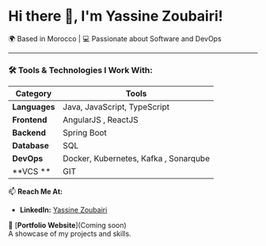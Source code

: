 # Hi there 👋, I'm Yassine Zoubairi!  


🌍 Based in Morocco | 💻 Passionate about Software and DevOps  

---

### 🛠️ Tools & Technologies I Work With:

| **Category**         | **Tools**                                                 |
|----------------------|----------------------------------------------------------|
| **Languages**        | Java, JavaScript, TypeScript                              |
| **Frontend**         | AngularJS , ReactJS                                         |
| **Backend**          | Spring Boot                                               |
| **Database**         | SQL                                                       |
| **DevOps**           | Docker, Kubernetes, Kafka , Sonarqube                     |
| **VCS   **           | GIT                         


📫 **Reach Me At:**  
- **LinkedIn:** [Yassine Zoubairi](https://www.linkedin.com/in/yassine-zoubairi-390b9b268/)

 📂  [**Portfolio Website**](Coming soon)  
  A showcase of my projects and skills.

